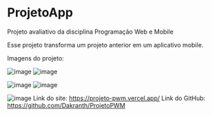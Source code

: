 # ProjetoApp
Projeto avaliativo da disciplina Programação Web e Mobile

Esse projeto transforma um projeto anterior em um aplicativo mobile.

Imagens do projeto:

![image](https://user-images.githubusercontent.com/72579975/172759320-8f72c936-28e4-43de-85ed-d370062d3311.png)
![image](https://user-images.githubusercontent.com/72579975/172759340-55910b7c-6c3e-462b-b58b-0c6583c97a63.png)

![image](https://user-images.githubusercontent.com/72579975/172759351-ca05730c-2eaa-424d-bc40-ecc37f1a09c6.png)
![image](https://user-images.githubusercontent.com/72579975/172759356-bc6b7c9c-03ff-488e-b72f-a971b19f3cc9.png)

![image](https://user-images.githubusercontent.com/72579975/172759018-dc95f8c5-db83-47fc-999d-4d78e74035f2.png)
Link do site: https://projeto-pwm.vercel.app/
Link do GitHub: https://github.com/Dakranth/ProjetoPWM
